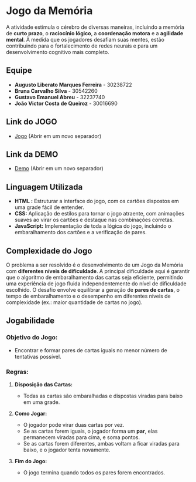 # Jogo da Memória

A atividade estimula o cérebro de diversas maneiras, incluindo a memória de **curto prazo**, o **raciocínio lógico**, a **coordenação motora** e a **agilidade mental**. À medida que os jogadores desafiam suas mentes, estão contribuindo para o fortalecimento de redes neurais e para um desenvolvimento cognitivo mais completo.

## Equipe
- **Augusto Liberato Marques Ferreira** - 30238722
- **Bruna Carvalho Silva** - 30542260
- **Gustavo Emanuel Abreu** - 32237740
- **João Victor Costa de Queiroz** - 30016690

## Link do JOGO

- [Jogo](https://jogo-da-memoria-lovat.vercel.app/) (Abrir em um novo separador)

## Link da DEMO

- [Demo]() (Abrir em um novo separador)


## Linguagem Utilizada

- **HTML :** Estruturar a interface do jogo, com os cartões dispostos em uma grade fácil de entender.
- **CSS:** Aplicação de estilos para tornar o jogo atraente, com animações suaves ao virar os cartões e destaque nas combinações corretas.
- **JavaScript:** Implementação de toda a lógica do jogo, incluindo o embaralhamento dos cartões e a verificação de pares.


## Complexidade do Jogo

O problema a ser resolvido é o desenvolvimento de um Jogo da Memória com **diferentes níveis de dificuldade**. A principal dificuldade aqui é garantir que o algoritmo de embaralhamento das cartas seja eficiente, permitindo uma experiência de jogo fluida independentemente do nível de dificuldade escolhido.
O desafio envolve equilibrar a geração de **pares de cartas**, o tempo de embaralhamento e o desempenho em diferentes níveis de complexidade (ex.: maior quantidade de cartas no jogo).

## Jogabilidade

###  **Objetivo do Jogo:** 
- Encontrar e formar pares de cartas iguais no menor número de tentativas possível.


 ### **Regras:**

1. **Disposição das Cartas:** 
	- Todas as cartas são embaralhadas e dispostas viradas para baixo em uma grade.

3. **Como Jogar:**

	- O jogador pode virar duas cartas por vez.
	- Se as cartas forem iguais, o jogador forma um **par**,  elas permanecem viradas para cima, e soma pontos.
	- Se as cartas forem diferentes, ambas voltam a ficar viradas para baixo, e o jogador tenta novamente.

4. **Fim do Jogo:**

	- O jogo termina quando todos os pares forem encontrados.
